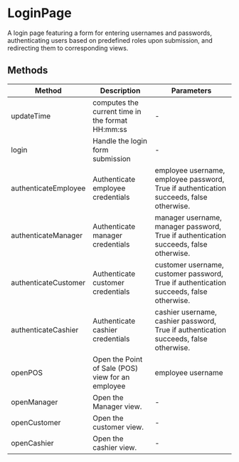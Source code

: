 # LoginPage

A login page featuring a form for entering usernames and passwords, authenticating users based on predefined roles upon submission, and redirecting them to corresponding views.

## Methods

<!-- @vuese:LoginPage:methods:start -->
|Method|Description|Parameters|
|---|---|---|
|updateTime|computes the current time in the format HH:mm:ss|-|
|login|Handle the login form submission|-|
|authenticateEmployee|Authenticate employee credentials|employee username, employee password, True if authentication succeeds, false otherwise.|
|authenticateManager|Authenticate manager credentials|manager username, manager password, True if authentication succeeds, false otherwise.|
|authenticateCustomer|Authenticate customer credentials|customer username, customer password, True if authentication succeeds, false otherwise.|
|authenticateCashier|Authenticate cashier credentials|cashier username, cashier password, True if authentication succeeds, false otherwise.|
|openPOS|Open the Point of Sale (POS) view for an employee|employee username|
|openManager|Open the Manager view.|-|
|openCustomer|Open the customer view.|-|
|openCashier|Open the cashier view.|-|

<!-- @vuese:LoginPage:methods:end -->


